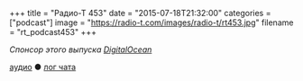 +++
title = "Радио-Т 453"
date = "2015-07-18T21:32:00"
categories = ["podcast"]
image = "https://radio-t.com/images/radio-t/rt453.jpg"
filename = "rt_podcast453"
+++



_Спонсор этого выпуска [DigitalOcean](https://www.digitalocean.com)_

[аудио](http://cdn.radio-t.com/rt_podcast453.mp3) ● [лог чата](http://chat.radio-t.com/logs/radio-t-453.html)
<audio src="http://cdn.radio-t.com/rt_podcast453.mp3" preload="none"></audio>